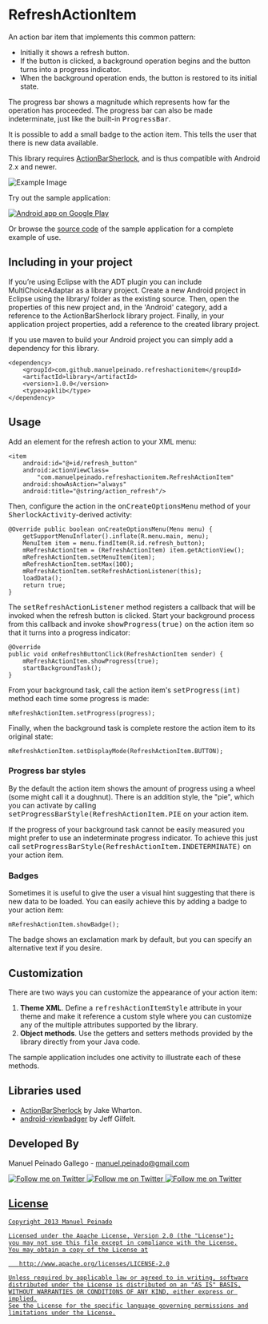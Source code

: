 RefreshActionItem
=================

An action bar item that implements this common pattern:

* Initially it shows a refresh button.
* If the button is clicked, a background operation begins and the button turns into a progress indicator.
* When the background operation ends, the button is restored to its initial state.

The progress bar shows a magnitude which represents how far the operation has proceeded. The progress bar can also be made indeterminate, just like the built-in <tt>ProgressBar</tt>.
 
It is possible to add a small badge to the action item. This tells the user that there is new data available.

This library requires [ActionBarSherlock][1], and is thus compatible with Android 2.x and newer.

![Example Image][2]

Try out the sample application:

<a href="https://play.google.com/store/apps/details?id=com.manuelpeinado.refreshactionitem.demo">
  <img alt="Android app on Google Play"
       src="https://developer.android.com/images/brand/en_app_rgb_wo_45.png" />
</a>

Or browse the [source code][3] of the sample application for a complete example of use.


Including in your project
-------------------------

If you’re using Eclipse with the ADT plugin you can include MultiChoiceAdaptar as a library project. Create a new Android project in Eclipse using the library/ folder as the existing source. Then, open the properties of this new project and, in the 'Android' category, add a reference to the ActionBarSherlock library project. Finally, in your application project properties, add a reference to the created library project.

If you use maven to build your Android project you can simply add a dependency for this library.

    <dependency>
        <groupId>com.github.manuelpeinado.refreshactionitem</groupId>
        <artifactId>library</artifactId>
        <version>1.0.0</version>
        <type>apklib</type>
    </dependency>

Usage
-----

Add an element for the refresh action to your XML menu:

    <item
        android:id="@+id/refresh_button"          
        android:actionViewClass=
            "com.manuelpeinado.refreshactionitem.RefreshActionItem"
        android:showAsAction="always"
        android:title="@string/action_refresh"/>

Then, configure the action in the <tt>onCreateOptionsMenu</tt> method of your <tt>SherlockActivity</tt>-derived activity:

    @Override public boolean onCreateOptionsMenu(Menu menu) {
        getSupportMenuInflater().inflate(R.menu.main, menu);
        MenuItem item = menu.findItem(R.id.refresh_button);
        mRefreshActionItem = (RefreshActionItem) item.getActionView();
        mRefreshActionItem.setMenuItem(item);
        mRefreshActionItem.setMax(100);
        mRefreshActionItem.setRefreshActionListener(this);
        loadData();
        return true;
    }

The <tt>setRefreshActionListener</tt> method registers a callback that will be invoked when the refresh button is clicked. Start your background process from this callback and invoke <tt>showProgress(true)</tt> on the action item so that it turns into a progress indicator:


    @Override
    public void onRefreshButtonClick(RefreshActionItem sender) {
        mRefreshActionItem.showProgress(true);
        startBackgroundTask();
    }

From your background task, call the action item's <tt>setProgress(int)</tt> method each time some progress is made:

    mRefreshActionItem.setProgress(progress);
    
Finally, when the background task is complete restore the action item to its original state:

    mRefreshActionItem.setDisplayMode(RefreshActionItem.BUTTON);

### Progress bar styles

By the default the action item shows the amount of progress using a wheel (some  might call it a doughnut). There is an addition style, the "pie", which you can activate by calling <tt>setProgressBarStyle(RefreshActionItem.PIE</tt> on your action item.

If the progress of your background task cannot be easily measured you might prefer to use an indeterminate progress indicator. To achieve this just call <tt>setProgressBarStyle(RefreshActionItem.INDETERMINATE)</tt> on your action item.

    

### Badges

Sometimes it is useful to give the user a visual hint suggesting that there is new data to be loaded. You can easily achieve this by adding a badge to your action item:

    mRefreshActionItem.showBadge();

The badge shows an exclamation mark by default, but you can specify an alternative text if you desire.


Customization
---------------------
There are two ways you can customize the appearance of your action item:

 1. **Theme XML**. Define a <tt>refreshActionItemStyle</tt> attribute in your theme and make it reference a custom style where you can customize any of the multiple attributes supported by the library.
 2. **Object methods**. Use the getters and setters methods provided by the library directly from your Java code.

The sample application includes one activity to illustrate each of these methods.

Libraries used
--------------------

* [ActionBarSherlock][1] by Jake Wharton.
* [android-viewbadger][5] by Jeff Gilfelt.

Developed By
--------------------

Manuel Peinado Gallego - <manuel.peinado@gmail.com>

<a href="https://twitter.com/mpg2">
  <img alt="Follow me on Twitter"
       src="https://raw.github.com/ManuelPeinado/NumericPageIndicator/master/art/twitter.png" />
</a>
<a href="https://plus.google.com/106514622630861903655">
  <img alt="Follow me on Twitter"
       src="https://raw.github.com/ManuelPeinado/NumericPageIndicator/master/art/google-plus.png" />
</a>
<a href="http://www.linkedin.com/pub/manuel-peinado-gallego/1b/435/685">
  <img alt="Follow me on Twitter"
       src="https://raw.github.com/ManuelPeinado/NumericPageIndicator/master/art/linkedin.png" />

License
-----------

    Copyright 2013 Manuel Peinado

    Licensed under the Apache License, Version 2.0 (the "License");
    you may not use this file except in compliance with the License.
    You may obtain a copy of the License at

       http://www.apache.org/licenses/LICENSE-2.0

    Unless required by applicable law or agreed to in writing, software
    distributed under the License is distributed on an "AS IS" BASIS,
    WITHOUT WARRANTIES OR CONDITIONS OF ANY KIND, either express or implied.
    See the License for the specific language governing permissions and
    limitations under the License.




 [1]: http://actionbarshelock.com
 [2]: https://raw.github.com/ManuelPeinado/RefreshActionItem/master/art/readme_pic.png
 [3]: https://github.com/ManuelPeinado/RefreshActionItem/tree/master/sample
 [4]: https://github.com/TimotheeJeannin/ProviGen
 [5]: https://github.com/jgilfelt/android-viewbadger